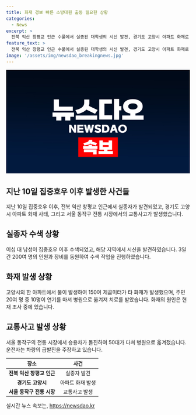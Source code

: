 ```yaml
---
title: 화재 경보 빠른 소방대원 출동 필요한 상황
categories:
  - News
excerpt: >
  전북 익산 창평교 인근 수풀에서 실종된 대학생의 시신 발견, 경기도 고양시 아파트 화재로 20명 대피, 서울 동작구 전통 시장 가게로 차량 돌진 등 잇따른 사건이 발생했습니다. 사망자와 부상자가 발생한 이 사건들은 주변 주민들의 안전에 대한 우려를 불러일으키고 있습니다. (총 150자)
feature_text: >
  전북 익산 창평교 인근 수풀에서 실종된 대학생의 시신 발견, 경기도 고양시 아파트 화재로 20명 대피, 서울 동작구 전통 시장 가게로 차량 돌진 등 잇따른 사건이 발생했습니다. 사망자와 부상자가 발생한 이 사건들은 주변 주민들의 안전에 대한 우려를 불러일으키고 있습니다. (총 150자)
image: '/assets/img/newsdao_breakingnews.jpg'
---
```


<p><img src="/assets/img/newsdao_breakingnews.jpg" alt="pcversion 속보" /></p>

<h2 data-ke-size="size26">지난 10일 집중호우 이후 발생한 사건들</h2>

<p data-ke-size="size16">지난 10일 집중호우 이후, 전북 익산 창평교 인근에서 실종자가 발견되었고, 경기도 고양시 아파트 화재 사태, 그리고 서울 동작구 전통 시장에서의 교통사고가 발생했습니다.</p>

<h2 data-ke-size="size24">실종자 수색 상황</h2>

<p data-ke-size="size16">이십 대 남성이 집중호우 이후 수색되었고, 해당 지역에서 시신을 발견하였습니다. 3일간 200여 명의 인원과 장비를 동원하여 수색 작업을 진행하였습니다.</p>

<h2 data-ke-size="size24">화재 발생 상황</h2>

<p data-ke-size="size16">고양시의 한 아파트에서 불이 발생하여 150여 제곱미터가 타 화재가 발생했으며, 주민 20여 명 중 10명이 연기를 마셔 병원으로 옮겨져 치료를 받았습니다. 화재의 원인은 현재 조사 중에 있습니다.</p>

<h2 data-ke-size="size24">교통사고 발생 상황</h2>

<p data-ke-size="size16">서울 동작구의 전통 시장에서 승용차가 돌진하여 50대가 다쳐 병원으로 옮겨졌습니다. 운전자는 차량의 급발진을 주장하고 있습니다.</p>

<p data-ke-size="size16"></p>

<table>
    <thead>
        <tr>
            <th><b>장소</b></th>
            <th><b>사건</b></th>
        </tr>
    </thead>
    <tbody>
        <tr>
            <td style="text-align: center; height: 17px;"><b>전북 익산 창평교 인근</b></td>
            <td style="text-align: center; height: 17px;">실종자 발견</td>
        </tr>
        <tr>
            <td style="text-align: center; height: 17px;"><b>경기도 고양시</b></td>
            <td style="text-align: center; height: 17px;">아파트 화재 발생</td>
        </tr>
        <tr>
            <td style="text-align: center; height: 17px;"><b>서울 동작구 전통 시장</b></td>
            <td style="text-align: center; height: 17px;">교통사고 발생</td>
        </tr>
    </tbody>
</table>
실시간 뉴스 속보는, <a href="https://newsdao.kr" rel="dofollow">https://newsdao.kr</a>


